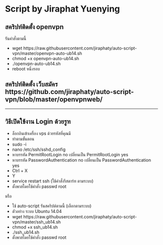 <h1>Script by Jiraphat Yuenying</h1>
<h2>สคริปท์ติดตั้ง openvpn</h2>
<p>รันคำสั่งตามนี้</p>
<div>
    <ul>
        <li>wget https://raw.githubusercontent.com/jiraphaty/auto-script-vpn/master/openvpn-auto-ub14.sh</li>
        <li>chmod +x openvpn-auto-ub14.sh</li>
        <li>./openvpn-auto-ub14.sh</li>
        <li>reboot หนึ่งรอบ</li>
    </ul>
</div>
<h2>สคริปท์ติดตั้ง เว็บสมัคร<br> https://github.com/jiraphaty/auto-script-vpn/blob/master/openvpnweb/ </h2>
<hr>
<h2>วิธีเปิดใช้งาน Login ด้วยรูท</h2>
 <ul>
    <li>ล็อกอินเข้าเครื่อง vps ด้วยรหัสที่คุณมี</li>
    <li>ทำตามขั้นตอน</li>
    <li>sudo -i</li>
    <li>nano /etc/ssh/sshd_config</li>
    <li>หาบรรทัด PermitRootLogin no เปลี่ยนเป็น PermitRootLogin yes</li>
    <li>หาบรรทัด PasswordAuthentication no เปลี่ยนเป็น PasswordAuthentication yes</li>
    <li>Ctrl + X</li>
    <li>Y</li>
    <li>service restart ssh (ใช้คำสั่งรีสตาร์ท ตามระบบ)</li>
    <li>ตั้งพาสโดยใช้คำสั่ง passwd root</li>
</ul>
หรือ
<ul>
    <li>ใช้ auto-script รันสคริปต์ตามนี้ (เลือกตามระบบ)</li>
    <li>ตัวอย่าง ระบบ Ubuntu 14.04 </li>
    <li>wget https://raw.githubusercontent.com/jiraphaty/auto-script-vpn/master/ssh_ub14.sh</li>
    <li>chmod +x ssh_ub14.sh</li>
    <li>./ssh_ub14.sh</li>
    <li>ตั้งพาสโดยใช้คำสั่ง passwd root</li>
</ul>

